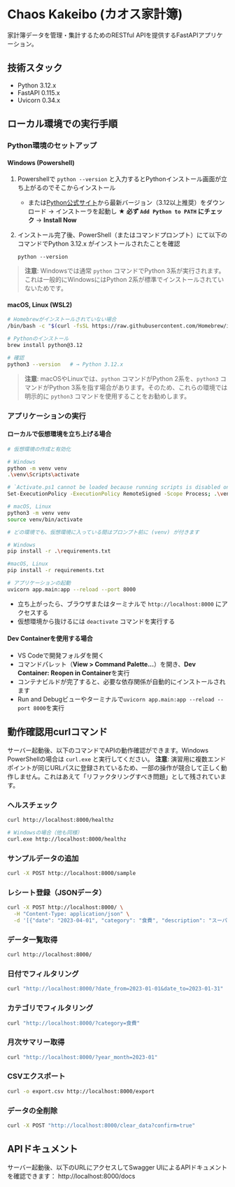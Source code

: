 # Chaos Kakeibo (カオス家計簿)

家計簿データを管理・集計するためのRESTful APIを提供するFastAPIアプリケーション。

## 技術スタック
- Python 3.12.x
- FastAPI 0.115.x
- Uvicorn 0.34.x

## ローカル環境での実行手順

### Python環境のセットアップ

#### Windows (Powershell)

1. Powershellで `python --version` と入力するとPythonインストール画面が立ち上がるのでそこからインストール
    - または[Python公式サイト](https://www.python.org/downloads/)から最新バージョン（3.12以上推奨）をダウンロード → インストーラを起動し **★ 必ず `Add Python to PATH` にチェック** → **Install Now**

1. インストール完了後、PowerShell（またはコマンドプロンプト）にて以下のコマンドでPython 3.12.x がインストールされたことを確認
   ```
   python --version
   ```

> **注意**: Windowsでは通常 `python` コマンドでPython 3系が実行されます。これは一般的にWindowsにはPython 2系が標準でインストールされていないためです。

#### macOS, Linux (WSL2)

```bash
# Homebrewがインストールされていない場合
/bin/bash -c "$(curl -fsSL https://raw.githubusercontent.com/Homebrew/install/HEAD/install.sh)"

# Pythonのインストール
brew install python@3.12

# 確認
python3 --version   # → Python 3.12.x
```

> **注意**: macOSやLinuxでは、`python` コマンドがPython 2系を、`python3` コマンドがPython 3系を指す場合があります。そのため、これらの環境では明示的に `python3` コマンドを使用することをお勧めします。

### アプリケーションの実行

#### ローカルで仮想環境を立ち上げる場合

```bash
# 仮想環境の作成と有効化

# Windows
python -m venv venv
.\venv\Scripts\activate

# `Activate.ps1 cannot be loaded because running scripts is disabled on this system` エラーが出たら（セキュリティポリシーがスクリプト実行を制限している場合）
Set-ExecutionPolicy -ExecutionPolicy RemoteSigned -Scope Process; .\venv\Scripts\Activate.ps1

# macOS, Linux
python3 -m venv venv
source venv/bin/activate

# どの環境でも、仮想環境に入っている間はプロンプト前に (venv) が付きます

# Windows
pip install -r .\requirements.txt

#macOS, Linux
pip install -r requirements.txt

# アプリケーションの起動
uvicorn app.main:app --reload --port 8000
```

- 立ち上がったら、ブラウザまたはターミナルで `http://localhost:8000` にアクセスする
- 仮想環境から抜けるには `deactivate` コマンドを実行する

#### Dev Containerを使用する場合

- VS Codeで開発フォルダを開く
- コマンドパレット（**View > Command Palette...**）を開き、**Dev Container: Reopen in Container**を実行
- コンテナビルドが完了すると、必要な依存関係が自動的にインストールされます
- Run and Debugビューやターミナルで`uvicorn app.main:app --reload --port 8000`を実行

## 動作確認用curlコマンド

サーバー起動後、以下のコマンドでAPIの動作確認ができます。Windows PowerShellの場合は `curl.exe` と実行してください。
**注意**: 演習用に複数エンドポイントが同じURLパスに登録されているため、一部の操作が競合して正しく動作しません。これはあえて「リファクタリングすべき問題」として残されています。

### ヘルスチェック
```bash
curl http://localhost:8000/healthz

# Windowsの場合（他も同様）
curl.exe http://localhost:8000/healthz
```

### サンプルデータの追加
```bash
curl -X POST http://localhost:8000/sample
```

### レシート登録（JSONデータ）
```bash
curl -X POST http://localhost:8000/ \
  -H "Content-Type: application/json" \
  -d '[{"date": "2023-04-01", "category": "食費", "description": "スーパー", "amount": "2500"}]'
```

### データ一覧取得
```bash
curl http://localhost:8000/
```

### 日付でフィルタリング
```bash
curl "http://localhost:8000/?date_from=2023-01-01&date_to=2023-01-31"
```

### カテゴリでフィルタリング
```bash
curl "http://localhost:8000/?category=食費"
```

### 月次サマリー取得
```bash
curl "http://localhost:8000/?year_month=2023-01"
```

### CSVエクスポート
```bash
curl -o export.csv http://localhost:8000/export
```

### データの全削除
```bash
curl -X POST "http://localhost:8000/clear_data?confirm=true"
```

## APIドキュメント
サーバー起動後、以下のURLにアクセスしてSwagger UIによるAPIドキュメントを確認できます：
http://localhost:8000/docs